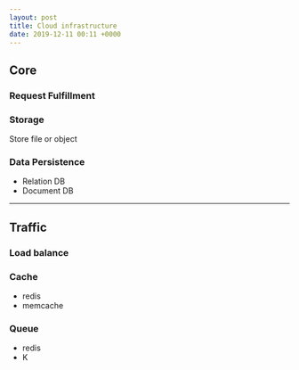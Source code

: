 ```yaml
---
layout: post
title: Cloud infrastructure
date: 2019-12-11 00:11 +0000
---
```


## Core

### Request Fulfillment
 

### Storage

Store file or object

### Data Persistence
 - Relation DB
 - Document DB


---

## Traffic

### Load balance
 

### Cache
 - redis
 - memcache

### Queue
 - redis
 - K

